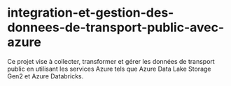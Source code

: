 # integration-et-gestion-des-donnees-de-transport-public-avec-azure
Ce projet vise à collecter, transformer et gérer les données de transport public en utilisant les services Azure tels que Azure Data Lake Storage Gen2 et Azure Databricks.
